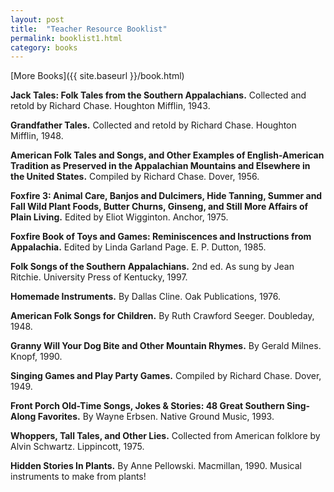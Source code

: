 ```yaml
---
layout: post
title:  "Teacher Resource Booklist"
permalink: booklist1.html
category: books
---
```


[More Books]({{ site.baseurl }}/book.html)

**Jack Tales: Folk Tales from the Southern Appalachians.** Collected and retold by
Richard Chase. Houghton Mifflin, 1943.

**Grandfather Tales.** Collected and retold by Richard Chase. Houghton Mifflin,
1948.

**American Folk Tales and Songs, and Other Examples of English-American Tradition
as Preserved in the Appalachian Mountains and Elsewhere in the United States.**
Compiled by Richard Chase. Dover, 1956.

**Foxfire 3: Animal Care, Banjos and Dulcimers, Hide Tanning, Summer and Fall Wild
Plant Foods, Butter Churns, Ginseng, and Still More Affairs of Plain Living.**
Edited by Eliot Wigginton. Anchor, 1975.

**Foxfire Book of Toys and Games: Reminiscences and Instructions from Appalachia.**
Edited by Linda Garland Page. E. P. Dutton, 1985.

**Folk Songs of the Southern Appalachians.** 2nd ed. As sung by Jean Ritchie.
University Press of Kentucky, 1997.

**Homemade Instruments.** By Dallas Cline. Oak Publications, 1976.

**American Folk Songs for Children.** By Ruth Crawford Seeger. Doubleday, 1948.

**Granny Will Your Dog Bite and Other Mountain Rhymes.** By Gerald Milnes. Knopf,
1990.

**Singing Games and Play Party Games.** Compiled by Richard Chase. Dover, 1949.

**Front Porch Old-Time Songs, Jokes & Stories: 48 Great Southern Sing-Along
Favorites.** By Wayne Erbsen. Native Ground Music, 1993.

**Whoppers, Tall Tales, and Other Lies.** Collected from American folklore by Alvin
Schwartz. Lippincott, 1975.

**Hidden Stories In Plants.** By Anne Pellowski. Macmillan, 1990. Musical
instruments to make from plants!
